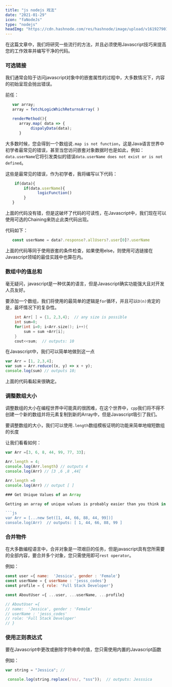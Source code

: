 ```yaml
---
title: "js nodejs 戏法"
date: "2021-01-29"
icon: "faNodeJs"
type: "nodejs"
headImg: "https://cdn.hashnode.com/res/hashnode/image/upload/v1619279012375/xBpj0bilK.png?w=1600&h=840&fit=crop&crop=entropy&auto=compre"
---
```


在这篇文章中，我们将研究一些流行的方法，并且必须使用Javascript技巧来提高您的工作效率并编写干净的代码。

### 可选链接

我们通常会陷于访问javascript对象中的嵌套属性的过程中，大多数情况下，内容的初始呈现会抛出错误。

前任：

```js
   var array;
   array = fetchLogicWhichReturnsArray( )

   renderMethod(){
      array.map( data => {
           dispalyData(data);
      }
```

大多数时候，您会得到一个数组说`.map is not function`，这是Java语言世界中初学者最常见的错误，甚至当您访问嵌套对象数据时也是如此，例如：`data.userName`它将引发类似的错误`data.userName does not exist or is not defined`。

这些是最常见的错误，作为初学者，我将编写以下代码：

```js
    if(data){
        if(data.userName){
              logicFunction()
        }
   }
```

上面的代码没有错，但是这破坏了代码的可读性，在Javascript中，我们现在可以使用可选的Chaining来防止此类代码出现。

代码如下：

```js
   const userName = data?.response?.allUsers?.user[0]?.userName
```

上面的代码等同于使用嵌套的条件检查，如果使用else，则使用可选链接在Javascript领域的最佳实践中也算在内。

### 数组中的值总和

毫无疑问，javascript是一种优美的语言，但是Javascript确实功能强大且对开发人员友好。

要添加一个数组，我们将使用的最简单的逻辑是`for`循环，并且可以`O(n)`肯定的是，最坏情况下的复杂性。

```cpp
    int Arr[ ] = {1, 2,3,4};  // any size is possible 
    int sum=0;
    for(int i=0; i<Arr.size(); i++){
        sum = sum +Arr[i];
    }
    cout<<sum;  // outputs: 10
```

在Javascript中，我们可以简单地做到这一点

```js
var Arr = [1, 2,3,4];
var sum = Arr.reduce((x, y) => x + y);
console.log(sum) // outputs 10;
```

上面的代码看起来很确定。

### 调整数组大小

调整数组的大小在编程世界中可能真的很困难，在这个世界中，`cpp`我们将不得不创建一个新的数组并将元素复制到新的Array中，但是Javascript吸引了我们。

要调整数组的大小，我们可以使用`.length`数组模板证明的功能来简单地缩短数组的长度

让我们看看如何：

~~~js
var Arr =[3, 6, 8, 44, 99, 77, 33];

Arr.length = 4;
console.log(Arr.length) // outputs 4
console.log(Arr) // [3 ,6 ,8 ,44[

Arr.length =0
console.log(Arr) // output [ ]

### Get Unique Values of an Array

Getting an array of unique values is probably easier than you think in Javascript, wherein in other programming languages you have to sort the array, then iterate over to copy not duplicate values.

```js
var Arr = [...new Set([1, 44, 66, 88, 44, 99])]
console.log(Arr)  // outputs: [ 1, 44, 66, 88, 99 ]
~~~

### 合并物件

在大多数编程语言中，合并对象是一项艰巨的任务，但是javascript具有您所需要的全部内容，要合并多个对象，您只需使用即可`rest operator`。

例如：

```js
const user ={ name:  'Jessica', gender : 'Female'}
const userName = { userName : 'jesss_codes'}
const profile = { role: 'Full Stack Developer'}

const AboutUser ={ ...user, ...userName, ...profile}

// AboutUser ={
// name:  'Jessica', gender : 'Female'
// userName : 'jesss_codes'
// role: 'Full Stack Developer'
// }
```

### 使用正则表达式

要在Javascript中更改或删除字符串中的值，您只需使用内置的Javascript函数

例如：

```js
var string = "Jessica"; //

 console.log(string.replace(/ss/, "sss"));  // outputs: Jesssica
```